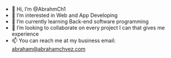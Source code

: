 - 👋 Hi, I’m @AbrahmCh1
- 👀 I’m interested in Web and App Developing
- 🌱 I’m currently learning Back-end software programming
- 💞️ I’m looking to collaborate on every project I can that gives me experience
- 📫 You can reach me at my business email: abraham@abrahamchvez.com

<!---
AbrahmCh1/AbrahmCh1 is a ✨ special ✨ repository because its `README.md` (this file) appears on your GitHub profile.
You can click the Preview link to take a look at your changes.
--->

